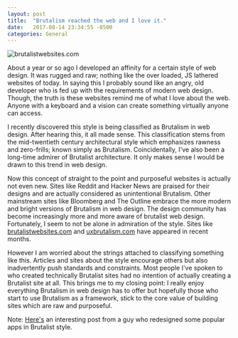```yaml
---
layout: post
title:  "Brutalism reached the web and I love it."
date:   2017-08-14 23:34:55 -0500
categories: General
---
```

![brutalistwebsites.com](http://i.imgur.com/RGGPwmc.png)

About a year or so ago I developed an affinity for a certain style of web design. It was rugged and raw; nothing like the over loaded, JS lathered websites of today. In saying this I probably sound like an angry, old developer who is fed up with the requirements of modern web design. Though, the truth is these websites remind me of what I love about the web. Anyone with a keyboard and a vision can create something virtually anyone can access.

I recently discovered this style is being classified as Brutalism in web design. After hearing this, it all made sense. This classification stems from the mid-twentieth century architectural style which emphasizes rawness and zero-frills; known simply as Brutalism. Coincidentally, I've also been a long-time admirer of Brutalist architecture. It only makes sense I would be drawn to this trend in web design.

Now this concept of straight to the point and purposeful websites is actually not even new. Sites like Reddit and Hacker News are praised for their designs and are actually considered as unintentional Brutalism. Other mainstream sites like Bloomberg and The Outline embrace the more modern and bright versions of Brutalism in web design. The design community has become increasingly more and more aware of brutalist web design. Fortunately, I seem to not be alone in admiration of the style. Sites like [brutalistwebsites.com](http://brutalistwebsites.com) and [uxbrutalism.com](http://uxbrutalism.com) have appeared in recent months.

However I am worried about the strings attached to classifying something like this. Articles and sites about the style encourage others but also inadvertently push standards and constraints. Most people I've spoken to who created technically Brutalist sites had no intention of actually creating a Brutalist site at all. This brings me to my closing point: I really enjoy everything Brutalism in web design has to offer but hopefully those who start to use Brutalism as a framework, stick to the core value of building sites which are raw and purposeful.

Note: [Here's](http://www.pierrebuttin.com/work/brutalist-redesigns/) an interesting post from a guy who redesigned some popular apps in  Brutalist style.